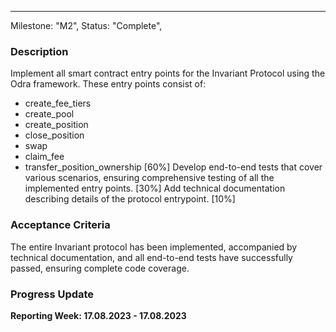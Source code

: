 ---
Milestone: "M2",
Status: "Complete",

<!--lang:en--> 
### Description

Implement all smart contract entry points for the Invariant Protocol using the Odra framework. These entry points consist of:
- create_fee_tiers
- create_pool
- create_position
- close_position
- swap
- claim_fee
- transfer_position_ownership
[60%]
Develop end-to-end tests that cover various scenarios, ensuring comprehensive testing of all the implemented entry points. [30%]
Add technical documentation describing details of the protocol entrypoint. [10%]


### Acceptance Criteria

The entire Invariant protocol has been implemented, accompanied by technical documentation, and all end-to-end tests have successfully passed, ensuring complete code coverage.

### Progress Update

**Reporting Week: 17.08.2023 - 17.08.2023**